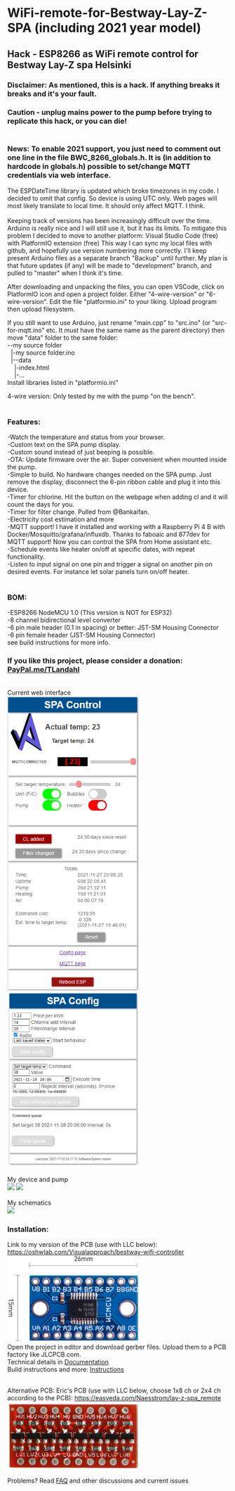 # WiFi-remote-for-Bestway-Lay-Z-SPA (including 2021 year model)
## Hack - ESP8266 as WiFi remote control for Bestway Lay-Z spa Helsinki<br>
### Disclaimer: As mentioned, this is a hack. If anything breaks it breaks and it's your fault.<br>
### Caution - unplug mains power to the pump before trying to replicate this hack, or you can die! <br><br>
### News: To enable 2021 support, you just need to comment out one line in the file BWC_8266_globals.h. It is (in addition to hardcode in globals.h) possible to set/change MQTT credentials via web interface.
The ESPDateTime library is updated which broke timezones in my code. I decided to omit that config. So device is using UTC only. Web pages will most likely translate to local time. It should only affect MQTT. I think.<br><br>
Keeping track of versions has been increasingly difficult over the time.
Arduino is really nice and I will still use it, but it has its limits.
To mitigate this problem I decided to move to another platform:
Visual Studio Code (free) with PlatformIO extension (free)
This way I can sync my local files with github, and hopefully use version numbering more correctly.
I'll keep present Arduino files as a separate branch "Backup" until further.
My plan is that future updates (if any) will be made to "development" branch, and pulled to "master" when I think it's time.<br>

After downloading and unpacking the files, you can open VSCode, click on PlatformIO icon and open a project folder. Either "4-wire-version" or "6-wire-version". Edit the file "platformio.ini" to your liking. Upload program then upload filesystem.<br>


If you still want to use Arduino, just rename "main.cpp" to "src.ino" (or "src-for-mqtt.ino" etc. It must have the same name as the parent directory) then move "data" folder to the same folder:<br>
--my source folder<br>
&nbsp;&nbsp;|-my source folder.ino<br>
&nbsp;&nbsp;|--data<br>
&nbsp;&nbsp;&nbsp;&nbsp;|-index.html<br>
&nbsp;&nbsp;&nbsp;&nbsp;|-...<br>
Install libraries listed in "platformio.ini"<br>

4-wire version: Only tested by me with the pump "on the bench".
<br><br>

### Features:<br>
-Watch the temperature and status from your browser.<br>
-Custom text on the SPA pump display.<br>
-Custom sound instead of just beeping is possible.<br>
-OTA: Update firmware over the air. Super convenient when mounted inside the pump.<br>
-Simple to build. No hardware changes needed on the SPA pump. Just remove the display, disconnect the 6-pin ribbon cable and plug it into this device.<br>
-Timer for chlorine. Hit the button on the webpage when adding cl and it will count the days for you.<br>
-Timer for filter change. Pulled from @Bankaifan.<br>
-Electricity cost estimation and more<br>
-MQTT support! I have it installed and working with a Raspberry Pi 4 B with Docker/Mosquitto/grafana/influxdb. Thanks to faboaic and 877dev for MQTT support! Now you can control the SPA from Home assistant etc.<br>
-Schedule events like heater on/off at specific dates, with repeat functionality.<br>
-Listen to input signal on one pin and trigger a signal on another pin on desired events. For instance let solar panels turn on/off heater.<br>
<br>
### BOM:<br>
-ESP8266 NodeMCU 1.0 (This version is NOT for ESP32)<br>
-8 channel bidirectional level converter<br>
-6 pin male header (0.1 in spacing) or better: JST-SM Housing Connector<br>
-6 pin female header (JST-SM Housing Connector)<br>
see build instructions for more info.

### If you like this project, please consider a donation: <a href="Http://PayPal.me/TLandahl">PayPal.me/TLandahl</a><br>
<br>Current web interface<br>
<img src="./pics/spacontrol.png" width="300"> 
<img src="./pics/spaconfig.png" width="300"><br>
<br>My device and pump<br>
<img src="./pics/device.jpg" width="300">
<img src="./pics/pump.jpg" width="300"><br>
<br>My schematics<br>
<img src="./pics/schematic2.png"><br>


### Installation:<br>

Link to my version of the PCB (use with LLC below): https://oshwlab.com/Visualapproach/bestway-wifi-controller <br>
<img src="./pics/txs0108e.jpg" width="300"><br>
Open the project in editor and download gerber files. Upload them to a PCB factory like JLCPCB.com. <br>
Technical details in <a href="./bwc_docs.xlsx">Documentation</a> <br>
Build instructions and more: <a href="./Build-instructions-Bestway-WiFi-remote.pdf">Instructions</a> <br><br>

Alternative PCB: Eric's PCB (use with LLC below, choose 1x8 ch or 2x4 ch according to the PCB): https://easyeda.com/Naesstrom/lay-z-spa_remote <br>
<img src="./pics/LLC_eric.jpg" width="300"><br>


Problems? Read <a href="https://github.com/visualapproach/WiFi-remote-for-Bestway-Lay-Z-SPA/discussions/46">FAQ</a> and other discussions and current issues
